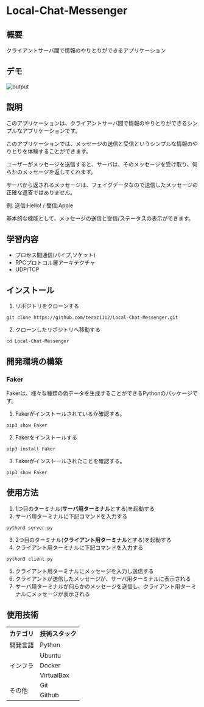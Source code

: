 # Local-Chat-Messenger

## 概要
クライアントサーバ間で情報のやりとりができるアプリケーション

## デモ
![output](https://github.com/Aki158/Local-Chat-Messenger/assets/119317071/bb9ae2a2-584a-45fa-953b-0a6f928184c0)

## 説明
このアプリケーションは、クライアントサーバ間で情報のやりとりができるシンプルなアプリケーションです。

このアプリケーションでは、メッセージの送信と受信というシンプルな情報のやりとりを体験することができます。

ユーザーがメッセージを送信すると、サーバは、そのメッセージを受け取り、何らかのメッセージを返してくれます。

サーバから返されるメッセージは、フェイクデータなので送信したメッセージの正確な返答ではありません。

例. 送信:Hello! / 受信:Apple

基本的な機能として、メッセージの送信と受信/ステータスの表示ができます。
## 学習内容
- プロセス間通信(パイプ,ソケット)
- RPCプロトコル層アーキテクチャ
- UDP/TCP


## インストール

1. リポジトリをクローンする
```
git clone https://github.com/teraz1112/Local-Chat-Messenger.git
```

2. クローンしたリポジトリへ移動する
```
cd Local-Chat-Messenger
```

## 開発環境の構築
### Faker

Fakerは、様々な種類の偽データを生成することができるPythonのパッケージです。

1. Fakerがインストールされているか確認する。
```
pip3 show Faker
```

2. Fakerをインストールする
```
pip3 install Faker
```

3. Fakerがインストールされたことを確認する。
```
pip3 show Faker
```
## 使用方法
1. 1つ目のターミナル(**サーバ用ターミナル**とする)を起動する
2. サーバ用ターミナルに下記コマンドを入力する
```
python3 server.py
```
3. 2つ目のターミナル(**クライアント用ターミナル**とする)を起動する
4. クライアント用ターミナルに下記コマンドを入力する
```
python3 client.py
```
5. クライアント用ターミナルにメッセージを入力し送信する
6. クライアントが送信したメッセージが、サーバ用ターミナルに表示される
7. サーバ用ターミナルが何らかのメッセージを送信し、クライアント用ターミナルにメッセージが表示される

## 使用技術
<table>
<tr>
  <th>カテゴリ</th>
  <th>技術スタック</th>
</tr>
<tr>
  <td>開発言語</td>
  <td>Python</td>
</tr>
<tr>
  <td rowspan=3>インフラ</td>
  <td>Ubuntu</td>
</tr>
<tr>
  <td>Docker</td>
</tr>
<tr>
  <td>VirtualBox</td>
</tr>
<tr>
  <td rowspan=2>その他</td>
  <td>Git</td>
</tr>
<tr>
  <td>Github</td>
</tr>
</table>
